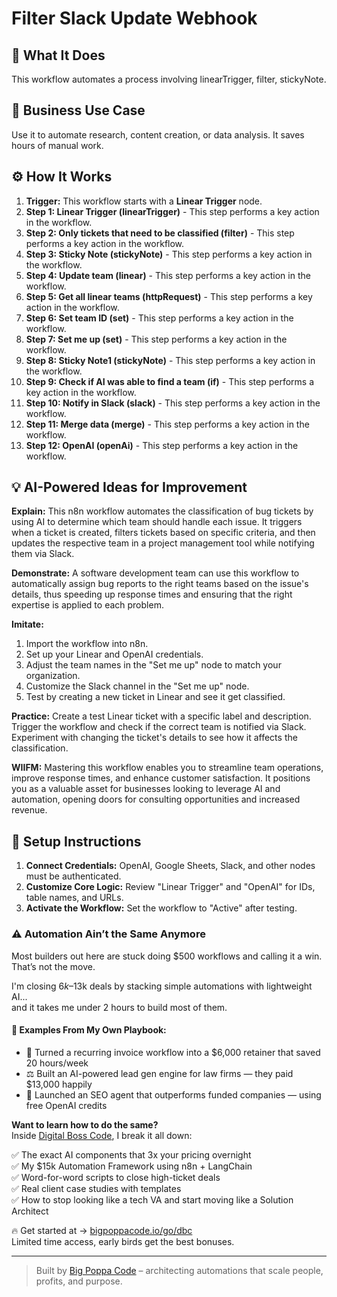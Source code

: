 # Filter Slack Update Webhook

## 🚀 What It Does
This workflow automates a process involving linearTrigger, filter, stickyNote.

## 💼 Business Use Case
Use it to automate research, content creation, or data analysis. It saves hours of manual work.

## ⚙️ How It Works
1.  **Trigger:** This workflow starts with a **Linear Trigger** node.
2. **Step 1: Linear Trigger (linearTrigger)** - This step performs a key action in the workflow.
3. **Step 2: Only tickets that need to be classified (filter)** - This step performs a key action in the workflow.
4. **Step 3: Sticky Note (stickyNote)** - This step performs a key action in the workflow.
5. **Step 4: Update team (linear)** - This step performs a key action in the workflow.
6. **Step 5: Get all linear teams (httpRequest)** - This step performs a key action in the workflow.
7. **Step 6: Set team ID (set)** - This step performs a key action in the workflow.
8. **Step 7: Set me up (set)** - This step performs a key action in the workflow.
9. **Step 8: Sticky Note1 (stickyNote)** - This step performs a key action in the workflow.
10. **Step 9: Check if AI was able to find a team (if)** - This step performs a key action in the workflow.
11. **Step 10: Notify in Slack (slack)** - This step performs a key action in the workflow.
12. **Step 11: Merge data (merge)** - This step performs a key action in the workflow.
13. **Step 12: OpenAI (openAi)** - This step performs a key action in the workflow.

## 💡 AI-Powered Ideas for Improvement
**Explain:** This n8n workflow automates the classification of bug tickets by using AI to determine which team should handle each issue. It triggers when a ticket is created, filters tickets based on specific criteria, and then updates the respective team in a project management tool while notifying them via Slack.

**Demonstrate:** A software development team can use this workflow to automatically assign bug reports to the right teams based on the issue's details, thus speeding up response times and ensuring that the right expertise is applied to each problem.

**Imitate:** 
1. Import the workflow into n8n.
2. Set up your Linear and OpenAI credentials.
3. Adjust the team names in the "Set me up" node to match your organization.
4. Customize the Slack channel in the "Set me up" node.
5. Test by creating a new ticket in Linear and see it get classified.

**Practice:** Create a test Linear ticket with a specific label and description. Trigger the workflow and check if the correct team is notified via Slack. Experiment with changing the ticket's details to see how it affects the classification.

**WIIFM:** Mastering this workflow enables you to streamline team operations, improve response times, and enhance customer satisfaction. It positions you as a valuable asset for businesses looking to leverage AI and automation, opening doors for consulting opportunities and increased revenue.

## 🔧 Setup Instructions
1. **Connect Credentials:** OpenAI, Google Sheets, Slack, and other nodes must be authenticated.
2. **Customize Core Logic:** Review "Linear Trigger" and "OpenAI" for IDs, table names, and URLs.
3. **Activate the Workflow:** Set the workflow to "Active" after testing.

### ⚠️ Automation Ain’t the Same Anymore

Most builders out here are stuck doing $500 workflows and calling it a win.  
That’s not the move.  

I'm closing $6k–$13k deals by stacking simple automations with lightweight AI...  
and it takes me under 2 hours to build most of them.

#### 🧠 Examples From My Own Playbook:
- 🔁 Turned a recurring invoice workflow into a $6,000 retainer that saved 20 hours/week  
- ⚖️ Built an AI-powered lead gen engine for law firms — they paid $13,000 happily  
- 🚀 Launched an SEO agent that outperforms funded companies — using free OpenAI credits  

**Want to learn how to do the same?**  
Inside [Digital Boss Code](https://bigpoppacode.io/go/dbc), I break it all down:

✅ The exact AI components that 3x your pricing overnight  
✅ My $15k Automation Framework using n8n + LangChain  
✅ Word-for-word scripts to close high-ticket deals  
✅ Real client case studies with templates  
✅ How to stop looking like a tech VA and start moving like a Solution Architect  

🔥 Get started at → [bigpoppacode.io/go/dbc](https://bigpoppacode.io/go/dbc)  
Limited time access, early birds get the best bonuses.

---
> Built by [Big Poppa Code](https://bigpoppacode.io) – architecting automations that scale people, profits, and purpose.
